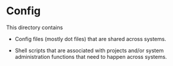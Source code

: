 # Config

This directory contains

* Config files (mostly dot files) that are shared across systems.

* Shell scripts that are associated with projects and/or system administration functions that need to happen across systems. 
